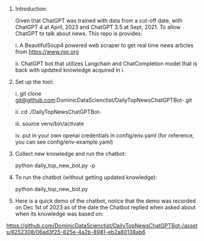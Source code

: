 1. Introduction:


   Given that ChatGPT was trained with data from a cut-off date, with ChatGPT 4 at April, 2023 and ChatGPT 3.5 at Sept, 2021. To allow ChatGPT to talk about news. This repo is provides:

   i. A BeautifulSoup4 powered web scraper to get real time news articles from https://www.npr.org

   ii. ChatGPT bot that utilizes Langchain and ChatCompletion model that is back with updated knowledge acquired in i.
  
3. Set up the tool:

   i. git clone git@github.com:DominicDataScienctist/DailyTopNewsChatGPTBot-.git
   
   ii. cd ./DailyTopNewsChatGPTBot-
   
   iii. source venv/bin/activate

   iv. put in your own openai credentials in config/env.yaml (for reference, you can see config/env-example.yaml)

5. Collect new knowledge and run the chatbot:


   python daily_top_new_bot.py -p

7. To run the chatbot (without getting updated knowledge):


   python daily_top_new_bot.py
   
9. Here is a quick demo of the chatbot, notice that the demo was recorded on Dec 1st of 2023 as of the date the Chatbot replied when asked about when its knowledge was based on:





https://github.com/DominicDataScienctist/DailyTopNewsChatGPTBot-/assets/8252308/06ad3f25-825e-4a2b-8981-eb2a80138ab6

